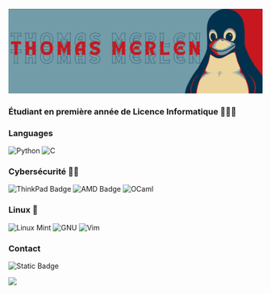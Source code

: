 ![](https://raw.githubusercontent.com/thomas-merlen/thomas-merlen/master/banner_github.png)

### Étudiant en première année de Licence Informatique 🧑🏼‍💼

### Languages

![Python](https://img.shields.io/badge/-Python-000?&logo=Python&color=729ca8)
![C](https://img.shields.io/badge/-C-000?&logo=C&color=729ca8)

### Cybersécurité 👨‍💻
![ThinkPad Badge](https://img.shields.io/badge/ThinkPad-EE2624?logo=thinkpad&logoColor=red&style=flat&color=729ca8)
![AMD Badge](https://img.shields.io/badge/AMD-ED1C24?logo=amd&logoColor=red&style=flat&color=729ca8)
![OCaml](https://img.shields.io/badge/OCaml-EC6813?logo=ocaml&logoColor=fff&color=729ca8)

### Linux 🐧

![Linux Mint](https://img.shields.io/badge/-Linux_Mint-000?&logo=linuxmint&color=729ca8)
![GNU](https://img.shields.io/badge/-GNU-000?&logo=GNU&color=729ca8&logoColor=a42e2b)
![Vim](https://img.shields.io/badge/-Vim-000?&logo=Vim&color=729ca8&logoColor=019733)

### Contact 

![Static Badge](https://img.shields.io/badge/%F0%9F%93%A9_-thomas.merlen%40outlook.com-729ca8)

<img height="137px" src="https://github-readme-stats.vercel.app/api/top-langs/?username=thomas-merlen&hide=html&hide_title=true&hide_border=true&layout=compact&langs_count=6&exclude_repo=comp426&text_color=000&icon_color=fff&bg_color=729ca8&theme=graywhite" />
